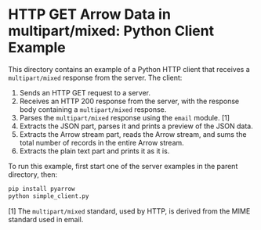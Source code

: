 <!---
  Licensed to the Apache Software Foundation (ASF) under one
  or more contributor license agreements.  See the NOTICE file
  distributed with this work for additional information
  regarding copyright ownership.  The ASF licenses this file
  to you under the Apache License, Version 2.0 (the
  "License"); you may not use this file except in compliance
  with the License.  You may obtain a copy of the License at

    http://www.apache.org/licenses/LICENSE-2.0

  Unless required by applicable law or agreed to in writing,
  software distributed under the License is distributed on an
  "AS IS" BASIS, WITHOUT WARRANTIES OR CONDITIONS OF ANY
  KIND, either express or implied.  See the License for the
  specific language governing permissions and limitations
  under the License.
-->

# HTTP GET Arrow Data in multipart/mixed: Python Client Example

This directory contains an example of a Python HTTP client that receives a
`multipart/mixed` response from the server. The client:
1. Sends an HTTP GET request to a server.
2. Receives an HTTP 200 response from the server, with the response body
   containing a `multipart/mixed` response.
3. Parses the `multipart/mixed` response using the `email` module. [1]
4. Extracts the JSON part, parses it and prints a preview of the JSON data.
5. Extracts the Arrow stream part, reads the Arrow stream, and sums the
   total number of records in the entire Arrow stream.
6. Extracts the plain text part and prints it as it is.

To run this example, first start one of the server examples in the parent
directory, then:

```sh
pip install pyarrow
python simple_client.py
```

[1] The `multipart/mixed` standard, used by HTTP, is derived from the MIME
standard used in email.
